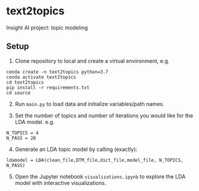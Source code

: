 # text2topics
Insight AI project: topic modeling 

## Setup 

1. Clone repository to local and create a virtual environment, e.g. 

```
conda create -n text2topics python=3.7 
conda activate text2topics
cd text2topics 
pip install -r requirements.txt 
cd source
```

2. Run ```main.py``` to load data and initialize variables/path names. 

3. Set the number of topics and number of iterations you would like for the LDA model. e.g. 

``` 
N_TOPICS = 4
N_PASS = 20
``` 

4. Generate an LDA topic model by calling (exactly): 

```
ldamodel = LDA(clean_file,DTM_file,dict_file,model_file, N_TOPICS, N_PASS)
``` 

5. Open the Jupyter notebook ```visualizations.ipynb``` to explore the LDA model with interactive visualizations. 

